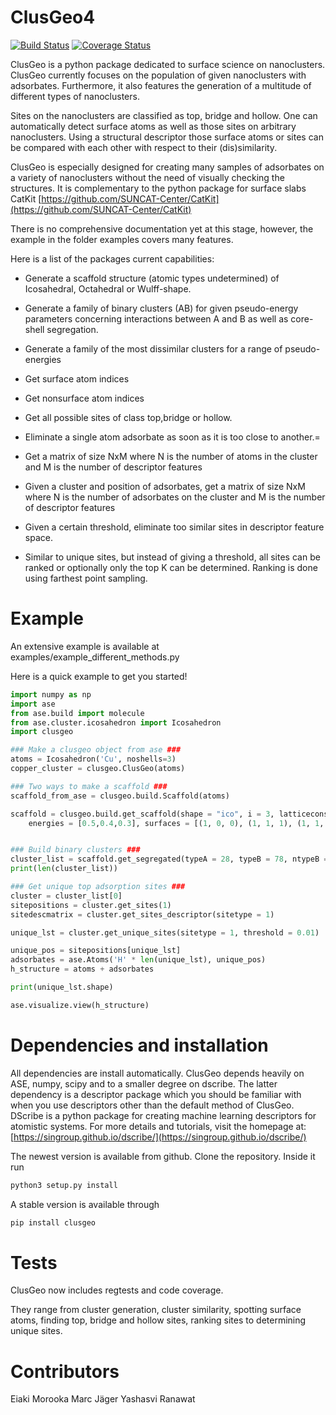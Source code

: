 # ClusGeo4

[![Build Status](https://travis-ci.org/SINGROUP/ClusGeo.svg?branch=master)](https://travis-ci.org/SINGROUP/ClusGeo)
[![Coverage Status](https://coveralls.io/repos/github/SINGROUP/ClusGeo/badge.svg?branch=master)](https://coveralls.io/github/SINGROUP/ClusGeo?branch=master)


ClusGeo is a python package dedicated to surface science on nanoclusters. ClusGeo currently focuses on the population of given nanoclusters with adsorbates. Furthermore, it also features the generation of a multitude of different types of nanoclusters.

Sites on the nanoclusters are classified as top, bridge and hollow. One can automatically detect surface atoms as well as those sites on arbitrary nanoclusters. Using a structural descriptor those surface atoms or sites can be compared with each other with respect to their (dis)similarity.

ClusGeo is especially designed for creating many samples of adsorbates on a variety of nanoclusters without the need of visually checking the structures. It is complementary to the python package for surface slabs CatKit [https://github.com/SUNCAT-Center/CatKit](https://github.com/SUNCAT-Center/CatKit)


There is no comprehensive documentation yet at this stage, however, the example in the folder examples covers many features. 

Here is a list of the packages current capabilities:
- Generate a scaffold structure (atomic types undetermined) of Icosahedral, Octahedral or Wulff-shape.
- Generate a family of binary clusters (AB) for given pseudo-energy parameters concerning interactions between A and B as well as core-shell segregation.
- Generate a family of the most dissimilar clusters for a range of pseudo-energies
- Get surface atom indices
- Get nonsurface atom indices
- Get all possible sites of class top,bridge or hollow.

- Eliminate a single atom adsorbate as soon as it is too close to another.=

- Get a matrix of size NxM where N is the number of atoms in the cluster and M is the number of descriptor features

- Given a cluster and position of adsorbates, get a matrix of size NxM where N is the number of adsorbates on the cluster and M is the number of descriptor features

- Given a certain threshold, eliminate too similar sites in descriptor feature space.
- Similar to unique sites, but instead of giving a threshold, all sites can be ranked or optionally only the top K can be determined. Ranking is done using farthest point sampling.


# Example

An extensive example is available at examples/example_different_methods.py

Here is a quick example to get you started!
```python
import numpy as np
import ase
from ase.build import molecule
from ase.cluster.icosahedron import Icosahedron
import clusgeo

### Make a clusgeo object from ase ###
atoms = Icosahedron('Cu', noshells=3)
copper_cluster = clusgeo.ClusGeo(atoms)

### Two ways to make a scaffold ###
scaffold_from_ase = clusgeo.build.Scaffold(atoms)

scaffold = clusgeo.build.get_scaffold(shape = "ico", i = 3, latticeconstant = 3.0,
    energies = [0.5,0.4,0.3], surfaces = [(1, 0, 0), (1, 1, 1), (1, 1, 0)])


### Build binary clusters ###
cluster_list = scaffold.get_segregated(typeA = 28, typeB = 78, ntypeB = 13, n_clus = 2)
print(len(cluster_list))

### Get unique top adsorption sites ###
cluster = cluster_list[0]
sitepositions = cluster.get_sites(1)
sitedescmatrix = cluster.get_sites_descriptor(sitetype = 1)

unique_lst = cluster.get_unique_sites(sitetype = 1, threshold = 0.01)

unique_pos = sitepositions[unique_lst]
adsorbates = ase.Atoms('H' * len(unique_lst), unique_pos)
h_structure = atoms + adsorbates

print(unique_lst.shape)

ase.visualize.view(h_structure)
```

# Dependencies and installation

All dependencies are install automatically. ClusGeo depends heavily on ASE, numpy, scipy and to a smaller degree on dscribe. The latter dependency is a descriptor package which you should be familiar with when you use descriptors other than the default method of ClusGeo. DScribe is a python package for creating machine learning descriptors for atomistic systems. For more details and tutorials, visit the homepage at:
[https://singroup.github.io/dscribe/](https://singroup.github.io/dscribe/)



The newest version is available from github.
Clone the repository. Inside it run 
```sh
python3 setup.py install
```

A stable version is available through 
```sh
pip install clusgeo
```


# Tests

ClusGeo now includes regtests and code coverage. 

They range from cluster generation, cluster similarity, spotting surface atoms, finding top, bridge and hollow sites, ranking sites to determining unique sites.


# Contributors

Eiaki Morooka
Marc Jäger
Yashasvi Ranawat
